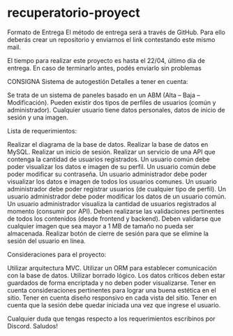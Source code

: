 # recuperatorio-proyect

Formato de Entrega
El método de entrega será a través de GitHub. Para ello deberás crear un repositorio y enviarnos el link contestando este mismo mail.

El tiempo para realizar este proyecto es hasta el 22/04, último día de entrega. En caso de terminarlo antes, podés enviarlo sin problemas



CONSIGNA
Sistema de autogestión
Detalles a tener en cuenta:

Se trata de un sistema de paneles basado en un ABM (Alta – Baja – Modificación).
Pueden existir dos tipos de perfiles de usuarios (común y administrador).
Cualquier usuario tiene datos personales, datos de inicio de sesión y una imagen.

Lista de requerimientos:

Realizar el diagrama de la base de datos.
Realizar la base de datos en MySQL.
Realizar un inicio de sesión.
Realizar un servicio de una API que contenga la cantidad de usuarios registrados.
Un usuario común debe poder visualizar los datos e imagen de su perfil.
Un usuario común debe poder modificar su contraseña.
Un usuario administrador debe poder visualizar los datos e imagen de todos los usuarios comunes.
Un usuario administrador debe poder registrar usuarios (de cualquier tipo de perfil).
Un usuario administrador debe poder modificar los datos de un usuario común.
Un usuario administrador visualiza la cantidad de usuarios registrados al momento (consumir por API).
Deben realizarse las validaciones pertinentes de todos los contenidos (desde frontend y backend).
Deben validarse que cualquier imagen que sea mayor a 1 MB de tamaño no pueda ser almacenada.
Realizar botón de cierre de sesión para que se elimine la sesión del usuario en línea.

Consideraciones para el proyecto:

Utilizar arquitectura MVC.
Utilizar un ORM para establecer comunicación con la base de datos.
Utilizar borrado lógico.
Los datos críticos deben estar guardados de forma encriptada y no deben poder visualizarse.
Tener en cuenta consideraciones pertinentes para lograr una buena estética en el sitio.
Tener en cuenta diseño responsivo en cada vista del sitio.
Tener en cuenta que la sesión debe quedar iniciada una vez que ingrese el usuario.

Cualquier duda que tengas respecto a los requerimientos escribinos por Discord. Saludos!